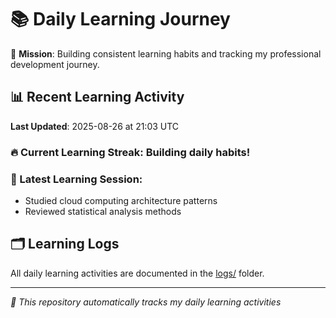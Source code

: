 # 📚 Daily Learning Journey

🎯 **Mission**: Building consistent learning habits and tracking my professional development journey.

## 📊 Recent Learning Activity

**Last Updated**: 2025-08-26 at 21:03 UTC

### 🔥 Current Learning Streak: Building daily habits!

### 📝 Latest Learning Session:
- Studied cloud computing architecture patterns
- Reviewed statistical analysis methods

## 🗂️ Learning Logs

All daily learning activities are documented in the [logs/](./logs/) folder.

---
*🤖 This repository automatically tracks my daily learning activities*
